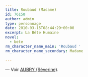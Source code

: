 ```yaml
---
title: Roubaud (Madame)
id: 76150
author: admin
type: personnage
date: 2010-03-15T08:44:29+00:00
excerpt: La Bête Humaine
novel:
  - bete
rm_character_name_main: 'Roubaud '
rm_character_name_secondary: Madame

---
```

— Voir <a href="/personnage/aubry-severine/" target="_self">AUBRY (Séverine)</a>.
